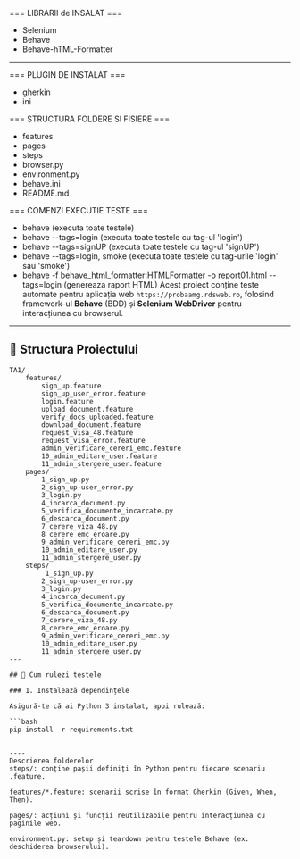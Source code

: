  === LIBRARII de INSALAT ===
 - Selenium
 - Behave
 - Behave-hTML-Formatter
---
 === PLUGIN DE INSTALAT ===
 - gherkin 
 - ini

=== STRUCTURA FOLDERE SI FISIERE ===
- features
- pages
- steps
- browser.py
- environment.py
- behave.ini
- README.md

 === COMENZI EXECUTIE TESTE ===
- behave (executa toate testele)
- behave --tags=login (executa toate testele cu tag-ul 'login')
- behave --tags=signUP (executa toate testele cu tag-ul 'signUP')
- behave --tags=login, smoke (executa toate testele cu tag-urile 'login' sau 'smoke')
- behave -f behave_html_formatter:HTMLFormatter -o report01.html --tags=login (genereaza raport HTML)
Acest proiect conține teste automate pentru aplicația web `https://probaamg.rdsweb.ro`, folosind framework-ul **Behave** (BDD) și **Selenium WebDriver** pentru interacțiunea cu browserul.

---

## 📁 Structura Proiectului
```plaintext
TA1/
    features/
        sign_up.feature
        sign_up_user_error.feature
        login.feature
        upload_document.feature
        verify_docs_uploaded.feature
        download_document.feature
        request_visa_48.feature
        request_visa_error.feature
        admin_verificare_cereri_emc.feature
        10_admin_editare_user.feature
        11_admin_stergere_user.feature
    pages/
        1_sign_up.py
        2_sign_up-user_error.py
        3_login.py
        4_incarca_document.py
        5_verifica_documente_incarcate.py
        6_descarca_document.py
        7_cerere_viza_48.py
        8_cerere_emc_eroare.py
        9_admin_verificare_cereri_emc.py
        10_admin_editare_user.py
        11_admin_stergere_user.py
    steps/
         1_sign_up.py
        2_sign_up-user_error.py
        3_login.py
        4_incarca_document.py
        5_verifica_documente_incarcate.py
        6_descarca_document.py
        7_cerere_viza_48.py
        8_cerere_emc_eroare.py
        9_admin_verificare_cereri_emc.py
        10_admin_editare_user.py
        11_admin_stergere_user.py
---

## 🚀 Cum rulezi testele

### 1. Instalează dependințele

Asigură-te că ai Python 3 instalat, apoi rulează:

```bash
pip install -r requirements.txt


----
Descrierea folderelor
steps/: conține pașii definiți în Python pentru fiecare scenariu .feature.

features/*.feature: scenarii scrise în format Gherkin (Given, When, Then).

pages/: acțiuni și funcții reutilizabile pentru interacțiunea cu paginile web.

environment.py: setup și teardown pentru testele Behave (ex. deschiderea browserului).
